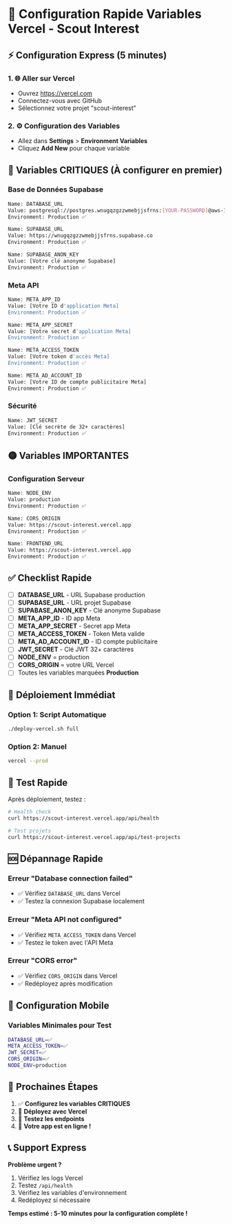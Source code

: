 # 🚀 Configuration Rapide Variables Vercel - Scout Interest

## ⚡ Configuration Express (5 minutes)

### 1. 🌐 Aller sur Vercel
- Ouvrez https://vercel.com
- Connectez-vous avec GitHub
- Sélectionnez votre projet "scout-interest"

### 2. ⚙️ Configuration des Variables
- Allez dans **Settings** > **Environment Variables**
- Cliquez **Add New** pour chaque variable

## 🔴 Variables CRITIQUES (À configurer en premier)

### Base de Données Supabase
```bash
Name: DATABASE_URL
Value: postgresql://postgres.wnugqzgzzwmebjjsfrns:[YOUR-PASSWORD]@aws-1-eu-west-3.pooler.supabase.com:5432/postgres
Environment: Production ✅
```

```bash
Name: SUPABASE_URL
Value: https://wnugqzgzzwmebjjsfrns.supabase.co
Environment: Production ✅
```

```bash
Name: SUPABASE_ANON_KEY
Value: [Votre clé anonyme Supabase]
Environment: Production ✅
```

### Meta API
```bash
Name: META_APP_ID
Value: [Votre ID d'application Meta]
Environment: Production ✅
```

```bash
Name: META_APP_SECRET
Value: [Votre secret d'application Meta]
Environment: Production ✅
```

```bash
Name: META_ACCESS_TOKEN
Value: [Votre token d'accès Meta]
Environment: Production ✅
```

```bash
Name: META_AD_ACCOUNT_ID
Value: [Votre ID de compte publicitaire Meta]
Environment: Production ✅
```

### Sécurité
```bash
Name: JWT_SECRET
Value: [Clé secrète de 32+ caractères]
Environment: Production ✅
```

## 🟡 Variables IMPORTANTES

### Configuration Serveur
```bash
Name: NODE_ENV
Value: production
Environment: Production ✅
```

```bash
Name: CORS_ORIGIN
Value: https://scout-interest.vercel.app
Environment: Production ✅
```

```bash
Name: FRONTEND_URL
Value: https://scout-interest.vercel.app
Environment: Production ✅
```

## ✅ Checklist Rapide

- [ ] **DATABASE_URL** - URL Supabase production
- [ ] **SUPABASE_URL** - URL projet Supabase
- [ ] **SUPABASE_ANON_KEY** - Clé anonyme Supabase
- [ ] **META_APP_ID** - ID app Meta
- [ ] **META_APP_SECRET** - Secret app Meta
- [ ] **META_ACCESS_TOKEN** - Token Meta valide
- [ ] **META_AD_ACCOUNT_ID** - ID compte publicitaire
- [ ] **JWT_SECRET** - Clé JWT 32+ caractères
- [ ] **NODE_ENV** = production
- [ ] **CORS_ORIGIN** = votre URL Vercel
- [ ] Toutes les variables marquées **Production**

## 🚀 Déploiement Immédiat

### Option 1: Script Automatique
```bash
./deploy-vercel.sh full
```

### Option 2: Manuel
```bash
vercel --prod
```

## 🧪 Test Rapide

Après déploiement, testez :
```bash
# Health check
curl https://scout-interest.vercel.app/api/health

# Test projets
curl https://scout-interest.vercel.app/api/test-projects
```

## 🆘 Dépannage Rapide

### Erreur "Database connection failed"
- ✅ Vérifiez `DATABASE_URL` dans Vercel
- ✅ Testez la connexion Supabase localement

### Erreur "Meta API not configured"
- ✅ Vérifiez `META_ACCESS_TOKEN` dans Vercel
- ✅ Testez le token avec l'API Meta

### Erreur "CORS error"
- ✅ Vérifiez `CORS_ORIGIN` dans Vercel
- ✅ Redéployez après modification

## 📱 Configuration Mobile

### Variables Minimales pour Test
```bash
DATABASE_URL=✅
META_ACCESS_TOKEN=✅
JWT_SECRET=✅
CORS_ORIGIN=✅
NODE_ENV=production
```

## 🎯 Prochaines Étapes

1. ✅ **Configurez les variables CRITIQUES**
2. 🔄 **Déployez avec Vercel**
3. 🧪 **Testez les endpoints**
4. 🚀 **Votre app est en ligne !**

## 📞 Support Express

**Problème urgent ?**
1. Vérifiez les logs Vercel
2. Testez `/api/health`
3. Vérifiez les variables d'environnement
4. Redéployez si nécessaire

**Temps estimé : 5-10 minutes pour la configuration complète !**


